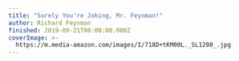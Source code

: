 ```yaml
---
title: "Surely You're Joking, Mr. Feynman!"
author: Richard Feynman
finished: 2019-09-21T00:00:00.000Z
coverImage: >-
  https://m.media-amazon.com/images/I/718D+tKM00L._SL1200_.jpg
---
```

